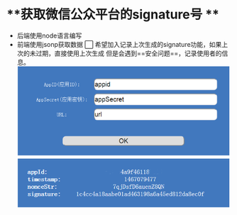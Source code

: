 # **获取微信公众平台的signature号    **
* 后端使用node语言编写
* 前端使用jsonp获取数据
⬜ 希望加入记录上次生成的signature功能，如果上次的未过期，直接使用上次生成
    但是会遇到==安全问题==，记录使用者的信息。
![应用截图](screenshot/screenShot.png)
